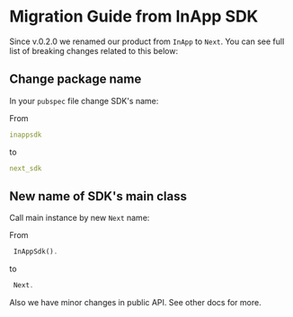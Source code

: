 # Migration Guide from InApp SDK

Since v.0.2.0 we renamed our product from `InApp` to `Next`. You can see full list of breaking changes related to this below:

## Change package name

In your `pubspec` file change SDK's name:

From

```yaml
inappsdk
```

to

```yaml
next_sdk
```

## New name of SDK's main class

Call main instance by new `Next` name:

From

```dart
 InAppSdk().
```

to

```dart
 Next.
```

Also we have minor changes in public API. See other docs for more.